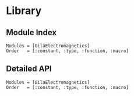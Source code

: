 # Library

## Module Index

```@index
Modules = [GilaElectromagnetics]
Order   = [:constant, :type, :function, :macro]
```
## Detailed API

```@autodocs
Modules = [GilaElectromagnetics]
Order   = [:constant, :type, :function, :macro]
```